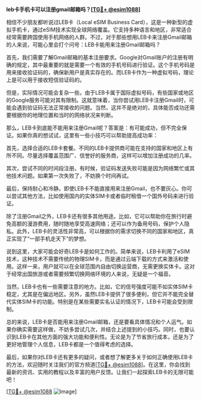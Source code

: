 **leb卡手机卡可以注册gmail邮箱吗？[[TG💪+ @esim1088](https://t.me/s/esim1088)]**

相信不少朋友都听说过LEB卡（Local eSIM Business Card），这是一种新型的虚拟手机卡，通过eSIM技术实现全球网络覆盖。它支持多种语言和地区，非常适合经常需要跨国使用手机网络的人群。不过，对于那些想用LEB卡来注册Gmail邮箱的人来说，可能心里会打个问号：LEB卡能用来注册Gmail邮箱吗？

首先，我们需要了解Gmail邮箱的基本注册要求。Google对Gmail账户的注册有明确的规定，其中最重要的就是需要一个有效的手机号码进行验证。这个手机号码是用来接收验证码的，确保新用户是真实存在的。而LEB卡作为一种虚拟号码，理论上是可以用于接收短信验证码的。

但是，实际情况可能会复杂一些。由于LEB卡属于国际虚拟号码，有些国家或地区的Google服务可能对其有限制。这就意味着，当你尝试用LEB卡注册Gmail时，可能会遇到验证码无法正常接收的问题。当然，这并不是绝对的，具体能否成功还需要根据你的地理位置和当时的网络状况来判断。

那么，LEB卡到底能不能用来注册Gmail呢？答案是：有可能成功，但不完全保证。如果你真的想试试，这里有一些小技巧可以帮助提高成功率：

首先，选择合适的LEB卡套餐。不同的LEB卡提供商可能在支持的国家和地区上有所不同。尽量选择覆盖范围广、信誉好的服务商，这样可以增加注册成功的几率。

其次，尝试不同的时间段注册。有时候，验证码发送失败可能是因为网络繁忙或其他技术问题。如果第一次失败了，不妨换个时间再试。

最后，保持耐心和冷静。即使LEB卡不能直接用来注册Gmail，也不要灰心。你可以尝试其他方法，比如使用国内的实体SIM卡或者临时租借一个国外号码来进行验证。

除了注册Gmail之外，LEB卡还有很多其他用途。比如，它可以帮助你在旅行时避免高额的漫游费用，随时随地享受高速网络；还可以作为备用号码，保护个人隐私。此外，LEB卡的灵活性非常高，可以根据你的需求切换不同的国家和地区，真正实现了“一部手机走天下”的梦想。

说到这里，大家可能会好奇LEB卡是如何工作的。简单来说，LEB卡利用了eSIM技术，这种技术不需要传统的物理SIM卡，而是通过云端下载的方式来激活和使用。这样一来，用户就可以在全球范围内自由切换运营商，无需更换实体卡。这对于经常出国旅游或者需要频繁切换网络环境的人来说，无疑是一个福音。

当然，LEB卡也有一些需要注意的地方。比如，它的信号强度可能不如实体SIM卡稳定，尤其是在偏远地区。另外，虽然LEB卡提供了很多便利，但它并不能完全替代实体SIM卡的功能。特别是在某些需要实名认证的情况下，LEB卡可能会受到限制。

总的来说，LEB卡是否能用来注册Gmail邮箱，还是要看具体情况和个人运气。如果你确实需要这样做，不妨多尝试几次，并结合上述提到的小技巧。同时，也要认识到LEB卡在其他方面的强大功能和便利性。无论是为了节省旅行成本，还是为了更好地管理个人信息，LEB卡都是一个值得考虑的选择。

最后，如果你对LEB卡还有更多的疑问，或者想了解更多关于如何正确使用LEB卡的方法，欢迎随时关注我们的官方频道[[TG💪+ @esim1088](https://t.me/s/esim1088)]。在这里，你会找到最新的资讯、实用的教程以及丰富的用户反馈。让我们一起探索LEB卡的无限可能吧！

[[TG💪+ @esim1088](https://t.me/s/esim1088) ![Image](https://i.postimg.cc/4NQfJmqS/Snipaste-2025-05-13-00-14-12.png)]